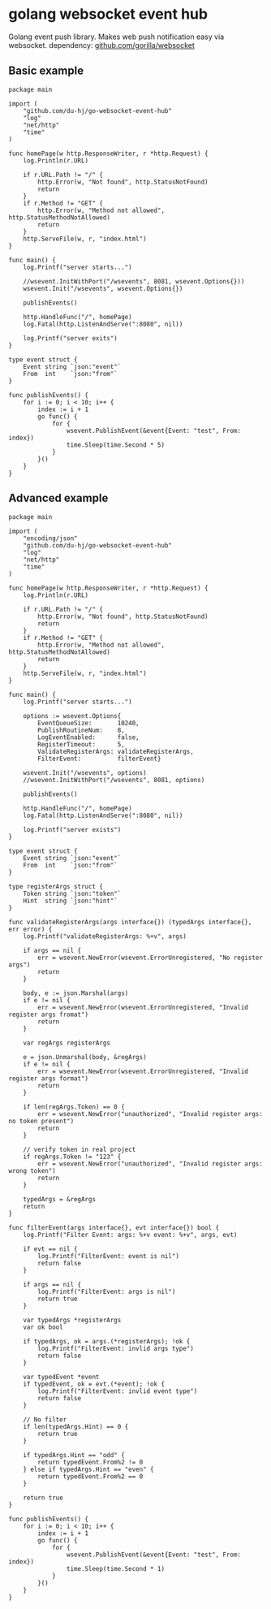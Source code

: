 # golang websocket event hub

Golang event push library. Makes web push notification easy via websocket. dependency: [github.com/gorilla/websocket](https://github.com/gorilla/websocket)

## Basic example

    package main

    import (
        "github.com/du-hj/go-websocket-event-hub"
        "log"
        "net/http"
        "time"
    )

    func homePage(w http.ResponseWriter, r *http.Request) {
        log.Println(r.URL)

        if r.URL.Path != "/" {
            http.Error(w, "Not found", http.StatusNotFound)
            return
        }
        if r.Method != "GET" {
            http.Error(w, "Method not allowed", http.StatusMethodNotAllowed)
            return
        }
        http.ServeFile(w, r, "index.html")
    }

    func main() {
        log.Printf("server starts...")

        //wsevent.InitWithPort("/wsevents", 8081, wsevent.Options{}))
        wsevent.Init("/wsevents", wsevent.Options{})

        publishEvents()

        http.HandleFunc("/", homePage)
        log.Fatal(http.ListenAndServe(":8080", nil))

        log.Printf("server exits")
    }

    type event struct {
        Event string `json:"event"`
        From  int    `json:"from"`
    }

    func publishEvents() {
        for i := 0; i < 10; i++ {
            index := i + 1
            go func() {
                for {
                    wsevent.PublishEvent(&event{Event: "test", From: index})
                    time.Sleep(time.Second * 5)
                }
            }()
        }
    }


## Advanced example

    package main

    import (
        "encoding/json"
        "github.com/du-hj/go-websocket-event-hub"
        "log"
        "net/http"
        "time"
    )

    func homePage(w http.ResponseWriter, r *http.Request) {
        log.Println(r.URL)

        if r.URL.Path != "/" {
            http.Error(w, "Not found", http.StatusNotFound)
            return
        }
        if r.Method != "GET" {
            http.Error(w, "Method not allowed", http.StatusMethodNotAllowed)
            return
        }
        http.ServeFile(w, r, "index.html")
    }

    func main() {
        log.Printf("server starts...")

        options := wsevent.Options{
            EventQueueSize:       10240,
            PublishRoutineNum:    8,
            LogEventEnabled:      false,
            RegisterTimeout:      5,
            ValidateRegisterArgs: validateRegisterArgs,
            FilterEvent:          filterEvent}

        wsevent.Init("/wsevents", options)
        //wsevent.InitWithPort("/wsevents", 8081, options)

        publishEvents()

        http.HandleFunc("/", homePage)
        log.Fatal(http.ListenAndServe(":8080", nil))

        log.Printf("server exists")
    }

    type event struct {
        Event string `json:"event"`
        From  int    `json:"from"`
    }

    type registerArgs struct {
        Token string `json:"token"`
        Hint  string `json:"hint"`
    }

    func validateRegisterArgs(args interface{}) (typedArgs interface{}, err error) {
        log.Printf("validateRegisterArgs: %+v", args)

        if args == nil {
            err = wsevent.NewError(wsevent.ErrorUnregistered, "No register args")
            return
        }

        body, e := json.Marshal(args)
        if e != nil {
            err = wsevent.NewError(wsevent.ErrorUnregistered, "Invalid register args fromat")
            return
        }

        var regArgs registerArgs

        e = json.Unmarshal(body, &regArgs)
        if e != nil {
            err = wsevent.NewError(wsevent.ErrorUnregistered, "Invalid register args format")
            return
        }

        if len(regArgs.Token) == 0 {
            err = wsevent.NewError("unauthorized", "Invalid register args: no token present")
            return
        }

        // verify token in real project
        if regArgs.Token != "123" {
            err = wsevent.NewError("unauthorized", "Invalid register args: wrong token")
            return
        }

        typedArgs = &regArgs
        return
    }

    func filterEvent(args interface{}, evt interface{}) bool {
        log.Printf("Filter Event: args: %+v event: %+v", args, evt)

        if evt == nil {
            log.Printf("FilterEvent: event is nil")
            return false
        }

        if args == nil {
            log.Printf("FilterEvent: args is nil")
            return true
        }

        var typedArgs *registerArgs
        var ok bool

        if typedArgs, ok = args.(*registerArgs); !ok {
            log.Printf("FilterEvent: invlid args type")
            return false
        }

        var typedEvent *event
        if typedEvent, ok = evt.(*event); !ok {
            log.Printf("FilterEvent: invlid event type")
            return false
        }

        // No filter
        if len(typedArgs.Hint) == 0 {
            return true
        }

        if typedArgs.Hint == "odd" {
            return typedEvent.From%2 != 0
        } else if typedArgs.Hint == "even" {
            return typedEvent.From%2 == 0
        }

        return true
    }

    func publishEvents() {
        for i := 0; i < 10; i++ {
            index := i + 1
            go func() {
                for {
                    wsevent.PublishEvent(&event{Event: "test", From: index})
                    time.Sleep(time.Second * 1)
                }
            }()
        }
    }
